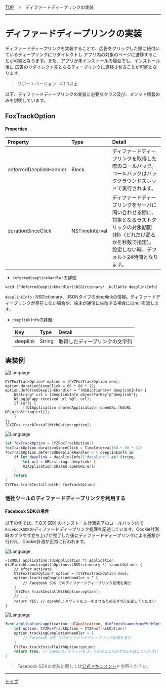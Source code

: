 [TOP](../../README.md)　>　ディファードディープリンクの実装

---

# ディファードディープリンクの実装

ディファードディープリンクを実装することで、広告をクリックした際に紐付いているディープリンクにリダイレクトし
アプリ内の対象のページに遷移することが可能となります。また、アプリが未インストールの場合でも、インストール後に
広告のリダイレクト先となるディープリンクに遷移させることが可能となります。

> サポートバージョン : 4.1.0以上

以下、ディファードディープリンクの実装に必要なクラス及び、メソッド情報のみを説明しています。

## FoxTrackOption

#### Properties
|Property|Type|Detail|
|:---|:---|:---|
|deferredDeeplinkHandler|Block|ディファードディープリンクを取得した際のコールバック。コールバックはバックグラウンドスレッドで実行されます。|
|durationSinceClick|NSTimeInterval|ディファードディープリンクをサーバに問い合わせる際に、対象となるラストクリックの対象期間(秒)（どれだけ遡るかを秒数で指定）。設定しない時、デフォルト24時間となります。|

* `deferredDeeplinkHandler`の詳細

`void (^deferredDeeplinkHandler)(NSDictionary* _Nullable deeplinkInfo)`

`deeplinkInfo` : NSDictionary、JSONタイプのdeeplinkの情報。ディファードディープリンクが存在しない場合や、端末が通信に失敗する場合にはnullを返します。

* `deeplinkInfo`の詳細 :

  |Key|Type|Detail|
  |:---|:---|:---|
  |deeplink|String|取得したディープリンクの文字列|

## 実装例

![Language](http://img.shields.io/badge/language-Objective–C-blue.svg?style=flat)
```objc
CYZFoxTrackOption* option = [CYZFoxTrackOption new];
option.durationSinceClick = 60 * 60 * 12;
option.deferredDeeplinkHandler = ^(NSDictionary* deeplinkInfo) {
    NSString* url = [deeplinkInfo objectForKey:@"deeplink"];
    NSLog(@"app received url %@", url);
    if (url) {
        [[UIApplication sharedApplication] openURL:[NSURL URLWithString:url]];
    }
};
[CYZFox trackInstallWithOption:option];
```

![Language](https://img.shields.io/badge/language-Swift-orange.svg?style=flat)
```swift
let foxTrackOption = CYZFoxTrackOption()
foxTrackOption.durationSinceClick = TimeInterval(60 * 60 * 12)
foxTrackOption.deferredDeeplinkHandler = { deeplinkInfo in
    if let deeplink = deeplinkInfo?["deeplink"] as? String,
        let url = URL(string: deeplink) {
        UIApplication.shared.openURL(url)
    }
    return
}
CYZFox.trackInstall(with: foxTrackOption)
```

<div id="with_thirdparty"></div>

### 他社ツールのディファードディープリンクを利用する

#### Facebook SDKの場合

以下の例では、F.O.X SDK のインストール計測完了のコールバック内で`FacebookSDK`のディファードディープリンク処理を記述しています。Cookie計測時のブラウザ立ち上げが完了した後にディファードディープリンクによる遷移が行われ、Cookie計測が正常に行われます。

![Language](http://img.shields.io/badge/language-Objective–C-blue.svg?style=flat)
```objc
-(BOOL) application:(UIApplication *) application didFinishLaunchingWithOptions:(NSDictionary *) launchOptions {
    // after activate
    CYZFoxTrackOption* option = [CYZFoxTrackOption new];
    option.trackingCompletionHandler = ^ {
        // Facebook SDK でのディファードディープリンク処理を実行
    }
    [CYZFox trackInstallWithOption:option];
    // ...
    return YES; // openURL:メソッドをコールさせるため必ずYESを返してください
}
```

![Language](https://img.shields.io/badge/language-Swift-orange.svg?style=flat)
```Swift
func application(application: UIApplication, didFinishLaunchingWithOptions launchOptions: [NSObject: AnyObject]?) -> Bool {
    let option: CYZFoxTrackOption = CYZFoxTrackOption()
    option.trackingCompletionHandler = {
        // Facebook SDK でのディファードディープリンク処理を実行
    }
    CYZFox.trackInstallWithOption(option)
    return true; // openURL:メソッドをコールさせるため必ずYESを返してください
}
```

> Facebook SDKの実装に関しては[公式ドキュメント](https://developers.facebook.com/docs/app-ads/deep-linking#deferred-deep-linking)を参照ください。

---
[トップ](../../README.md)
